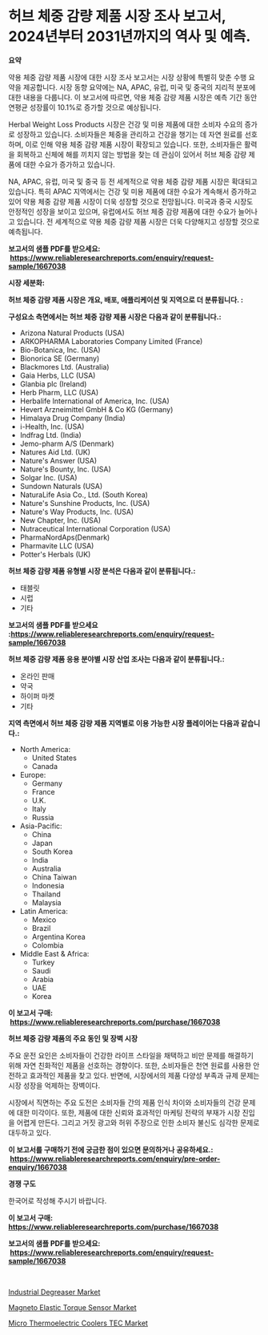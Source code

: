 <p><h1>허브 체중 감량 제품 시장 조사 보고서, 2024년부터 2031년까지의 역사 및 예측.</h1></p><p><strong>요약</strong></p>
<p><p>약용 체중 감량 제품 시장에 대한 시장 조사 보고서는 시장 상황에 특별히 맞춘 수행 요약을 제공합니다. 시장 동향 요약에는 NA, APAC, 유럽, 미국 및 중국의 지리적 분포에 대한 내용을 다룹니다. 이 보고서에 따르면, 약용 체중 감량 제품 시장은 예측 기간 동안 연평균 성장률이 10.1%로 증가할 것으로 예상됩니다.</p><p>Herbal Weight Loss Products 시장은 건강 및 미용 제품에 대한 소비자 수요의 증가로 성장하고 있습니다. 소비자들은 체중을 관리하고 건강을 챙기는 데 자연 원료를 선호하며, 이로 인해 약용 체중 감량 제품 시장이 확장되고 있습니다. 또한, 소비자들은 활력을 회복하고 신체에 해를 끼치지 않는 방법을 찾는 데 관심이 있어서 허브 체중 감량 제품에 대한 수요가 증가하고 있습니다.</p><p>NA, APAC, 유럽, 미국 및 중국 등 전 세계적으로 약용 체중 감량 제품 시장은 확대되고 있습니다. 특히 APAC 지역에서는 건강 및 미용 제품에 대한 수요가 계속해서 증가하고 있어 약용 체중 감량 제품 시장이 더욱 성장할 것으로 전망됩니다. 미국과 중국 시장도 안정적인 성장을 보이고 있으며, 유럽에서도 허브 체중 감량 제품에 대한 수요가 늘어나고 있습니다. 전 세계적으로 약용 체중 감량 제품 시장은 더욱 다양해지고 성장할 것으로 예측됩니다.</p></p>
<p><strong>보고서의 샘플 PDF를 받으세요: &nbsp;<a href="https://www.reliableresearchreports.com/enquiry/request-sample/1667038">https://www.reliableresearchreports.com/enquiry/request-sample/1667038</a></strong></p>
<p><strong>시장 세분화:</strong></p>
<p><strong> 허브 체중 감량 제품 시장은 개요, 배포, 애플리케이션 및 지역으로 더 분류됩니다. :</strong></p>
<p><strong>구성요소 측면에서는 허브 체중 감량 제품 시장은 다음과 같이 분류됩니다.:</strong></p>
<p><ul><li>Arizona Natural Products (USA)</li><li>ARKOPHARMA Laboratories Company Limited (France)</li><li>Bio-Botanica, Inc. (USA)</li><li>Bionorica SE (Germany)</li><li>Blackmores Ltd. (Australia)</li><li>Gaia Herbs, LLC (USA)</li><li>Glanbia plc (Ireland)</li><li>Herb Pharm, LLC (USA)</li><li>Herbalife International of America, Inc. (USA)</li><li>Hevert Arzneimittel GmbH & Co KG (Germany)</li><li>Himalaya Drug Company (India)</li><li>i-Health, Inc. (USA)</li><li>Indfrag Ltd. (India)</li><li>Jemo-pharm A/S (Denmark)</li><li>Natures Aid Ltd. (UK)</li><li>Nature's Answer (USA)</li><li>Nature's Bounty, Inc. (USA)</li><li>Solgar Inc. (USA)</li><li>Sundown Naturals (USA)</li><li>NaturaLife Asia Co., Ltd. (South Korea)</li><li>Nature's Sunshine Products, Inc. (USA)</li><li>Nature's Way Products, Inc. (USA)</li><li>New Chapter, Inc. (USA)</li><li>Nutraceutical International Corporation (USA)</li><li>PharmaNordAps(Denmark)</li><li>Pharmavite LLC (USA)</li><li>Potter's Herbals (UK)</li></ul></p>
<p><strong> 허브 체중 감량 제품 유형별 시장 분석은 다음과 같이 분류됩니다.:</strong></p>
<p><ul><li>태블릿</li><li>시럽</li><li>기타</li></ul></p>
<p><strong>보고서의 샘플 PDF를 받으세요 :<a href="https://www.reliableresearchreports.com/enquiry/request-sample/1667038">https://www.reliableresearchreports.com/enquiry/request-sample/1667038</a></strong></p>
<p><strong> 허브 체중 감량 제품 응용 분야별 시장 산업 조사는 다음과 같이 분류됩니다.:</strong></p>
<p><ul><li>온라인 판매</li><li>약국</li><li>하이퍼 마켓</li><li>기타</li></ul></p>
<p><strong>지역 측면에서 허브 체중 감량 제품 지역별로 이용 가능한 시장 플레이어는 다음과 같습니다.:</strong></p>
<p><ul>
    <li>
        North America:
        <ul>
            <li>United States</li>
            <li>Canada</li>
        </ul>
    </li>
    <li>
        Europe:
        <ul>
            <li>Germany</li>
            <li>France</li>
            <li>U.K.</li>
            <li>Italy</li>
            <li>Russia</li>
        </ul>
    </li>
    <li>
        Asia-Pacific:
        <ul>
            <li>China</li>
            <li>Japan</li>
            <li>South Korea</li>
            <li>India</li>
            <li>Australia</li>
            <li>China Taiwan</li>
            <li>Indonesia</li>
            <li>Thailand</li>
            <li>Malaysia</li>
        </ul>
    </li>
    <li>
        Latin America:
        <ul>
            <li>Mexico</li>
            <li>Brazil</li>
            <li>Argentina Korea</li>
            <li>Colombia</li>
        </ul>
    </li>
    <li>
        Middle East & Africa:
        <ul>
            <li>Turkey</li>
            <li>Saudi</li>
            <li>Arabia</li>
            <li>UAE</li>
            <li>Korea</li>
        </ul>
    </li>
    </ul></p>
<p><strong>이 보고서 구매: &nbsp;<a href="https://www.reliableresearchreports.com/purchase/1667038">https://www.reliableresearchreports.com/purchase/1667038</a></strong></p>
<p><strong>허브 체중 감량 제품의 주요 동인 및 장벽 시장</strong></p>
<p><p>주요 운전 요인은 소비자들이 건강한 라이프 스타일을 채택하고 비만 문제를 해결하기 위해 자연 친화적인 제품을 선호하는 경향이다. 또한, 소비자들은 천연 원료를 사용한 안전하고 효과적인 제품을 찾고 있다. 반면에, 시장에서의 제품 다양성 부족과 규제 문제는 시장 성장을 억제하는 장벽이다.</p><p>시장에서 직면하는 주요 도전은 소비자들 간의 제품 인식 차이와 소비자들의 건강 문제에 대한 미각이다. 또한, 제품에 대한 신뢰와 효과적인 마케팅 전략의 부재가 시장 진입을 어렵게 만든다. 그리고 거짓 광고와 허위 주장으로 인한 소비자 불신도 심각한 문제로 대두하고 있다.</p></p>
<p><strong>이 보고서를 구매하기 전에 궁금한 점이 있으면 문의하거나 공유하세요.: &nbsp;<a href="https://www.reliableresearchreports.com/enquiry/pre-order-enquiry/1667038">https://www.reliableresearchreports.com/enquiry/pre-order-enquiry/1667038</a></strong></p>
<p><strong>경쟁 구도</strong></p>
<p><p>한국어로 작성해 주시기 바랍니다.</p></p>
<p><strong>이 보고서 구매: &nbsp; <a href="https://www.reliableresearchreports.com/purchase/1667038">https://www.reliableresearchreports.com/purchase/1667038</a></strong></p>
<p><strong>보고서의 샘플 PDF를 받으세요: &nbsp;<a href="https://www.reliableresearchreports.com/enquiry/request-sample/1667038">https://www.reliableresearchreports.com/enquiry/request-sample/1667038</a></strong><strong></strong></p>
<p>&nbsp;</p>
<p><p><a href="https://shimmer-gardenia-37a.notion.site/Industrial-Degreaser-Market-Size-Reflecting-a-Forecast-Till-2031-Market-By-Type-By-Application-and-d6d0b1948e634f38bc4a65e85224a2c0">Industrial Degreaser Market</a></p><p><a href="https://github.com/lataunyatinikmelvin59ilbd0dv/Market-Research-Report-List-1/blob/main/magneto-elastic-torque-sensor-market.md">Magneto Elastic Torque Sensor Market</a></p><p><a href="https://github.com/pgtimber/Market-Research-Report-List-2/blob/main/micro-thermoelectric-coolers-tec-market.md">Micro Thermoelectric Coolers TEC Market</a></p></p>